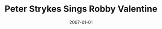 ---
type: misc
title: Peter Strykes Sings Robby Valentine
artist: Peter Strykes
date: 2007-01-01
label: CNR
catalog: 123-456-789
img: /media/collaborations/peter-strykes-sings-robby-valentine.jpg
discs:
  - tracks:
    - Invincible
    - Santa Zorra
    - Where Did My Heart Go
    - I Can't Live Without You
    - Heading For Avalon
    - How Could I Touch The Sky
    - One Heart
    - Il Piano Di Vento (Nocturne Op. 9 No. 2)
    - Joyful (An Die Freude)
    - Winding Road
credits:
  - key: Artwork
    value: Robby Valentine
---